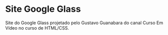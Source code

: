 # Site Google Glass
Site do Google Glass projetado pelo Gustavo Guanabara do canal Curso Em Vídeo no curso de HTML/CSS.
